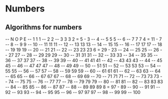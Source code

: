 # Numbers
Algorithms for numbers
---------
--   N               O               P               E
--   1               1               1
--   2                               2
--   3               3               3               2 = 5 - 3
--   4
--   5               5               5
--   6
--   7               7               7               4 = 11 - 7
--   8
--   9               9
--   10
--   11              11              11
--   12
--   13              13              13
--   14
--   15              15
--   16
--   17              17              17
--   18
--   19              19              19
--   20
--   21              21
--   22
--   23              23              23              6 = 29 - 23
--   24
--   25              25
--   26
--   27              27
--   28
--   29              29              29
--   30
--   31              31              31
--   32
--   33              33
--   34
--   35              35
--   36
--   37              37              37
--   38
--   39              39
--   40
--   41              41              41
--   42
--   43              43              43
--   44
--   45              45
--   46
--   47              47              47
--   48
--   49              49
--   50
--   51              51
--   52
--   53              53              53
--   54
--   55              55
--   56
--   57              57
--   58
--   59              59              59
--   60
--   61              61              61
--   62
--   63              63
--   64
--   65              65
--   66
--   67              67              67
--   68
--   69              69
--   70
--   71              71              71
--   72
--   73              73              73
--   74
--   75              75
--   76
--   77              77
--   78
--   79              79              79
--   80
--   81              81
--   82
--   83              83              83
--   84
--   85              85
--   86
--   87              87
--   88
--   89              89              89              8 = 97 - 89
--   90
--   91              91
--   92
--   93              93
--   94
--   95              95
--   96
--   97              97              97
--   98
--   99              99
--   100
